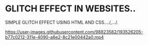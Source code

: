 # GLITCH EFFECT IN WEBSITES..
SIMPLE GLITCH EFFECT USING HTML AND CSS..../,.../.

https://user-images.githubusercontent.com/98823582/193526205-b77c0212-311e-4090-a6e2-8c21e00442a0.mp4
